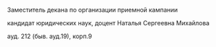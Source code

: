 Заместитель декана по организации приемной кампании
кандидат юридических наук, доцент
Наталья Сергеевна Михайлова
ауд. 212 (быв. ауд.19), корп.9
 